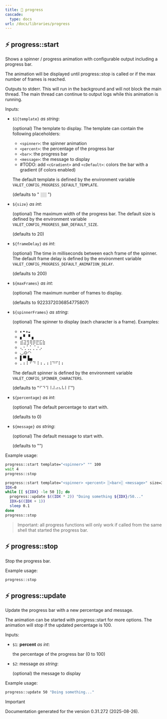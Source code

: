 ```yaml
---
title: 📂 progress
cascade:
  type: docs
url: /docs/libraries/progress
---
```


## ⚡ progress::start

Shows a spinner / progress animation with configurable output including a progress bar.

The animation will be displayed until progress::stop is called
or if the max number of frames is reached.

Outputs to stderr.
This will run in the background and will not block the main thread.
The main thread can continue to output logs while this animation is running.

Inputs:

- `$1{template}` _as string_:

  (optional) The template to display. The template can contain the following placeholders:

  - `<spinner>`: the spinner animation
  - `<percent>`: the percentage of the progress bar
  - `<bar>`: the progress bar
  - `<message>`: the message to display
  - #TODO: add `<cGradient>` and `<cDefault>`: colors the bar with a gradient (if colors enabled)

  The default template is defined by the environment variable `VALET_CONFIG_PROGRESS_DEFAULT_TEMPLATE`.

  (defaults to "<spinner> <percent> ░<bar>░ <message>")

- `${size}` _as int_:

  (optional) The maximum width of the progress bar.
  The default size is defined by the environment variable `VALET_CONFIG_PROGRESS_BAR_DEFAULT_SIZE`.

  (defaults to 20)

- `${frameDelay}` _as int_:

  (optional) The time in milliseconds between each frame of the spinner.
  The default frame delay is defined by the environment variable `VALET_CONFIG_PROGRESS_DEFAULT_ANIMATION_DELAY`.

  (defaults to 200)

- `${maxFrames}` _as int_:

  (optional) The maximum number of frames to display.

  (defaults to 9223372036854775807)

- `${spinnerFrames}` _as string_:

  (optional) The spinner to display (each character is a frame).
  Examples:

  - ◐◓◑◒
  - ▖▘▝▗
  - ⣾⣽⣻⢿⡿⣟⣯⣷
  - ⢄⢂⢁⡁⡈⡐⡠
  - ◡⊙◠
  - ▌▀▐▄
  - ⠄⠆⠇⠋⠙⠸⠰⠠⠰⠸⠙⠋⠇⠆

  The default spinner is defined by the environment variable `VALET_CONFIG_SPINNER_CHARACTERS`.

  (defaults to "⠋⠙⠹⠸⠼⠴⠦⠧⠇⠏")

- `${percentage}` _as int_:

  (optional) The default percentage to start with.

  (defaults to 0)

- `${message}` _as string_:

  (optional) The default message to start with.

  (defaults to "")

Example usage:

```bash
progress::start template="<spinner>" "" 100
wait 4
progress::stop

progress::start template="<spinner> <percent> ░<bar>░ <message>" size=30 spinnerFrames="⢄⢂⢁⡁⡈⡐⡠"
IDX=0
while [[ ${IDX} -le 50 ]]; do
  progress::update $((IDX * 2)) "Doing something ${IDX}/50..."
  IDX=$((IDX + 1))
  sleep 0.1
done
progress::stop
```

> Important: all progress functions will only work if called from the same shell
> that started the progress bar.

## ⚡ progress::stop

Stop the progress bar.

Example usage:

```bash
progress::stop
```

## ⚡ progress::update

Update the progress bar with a new percentage and message.

The animation can be started with progress::start for more options.
The animation will stop if the updated percentage is 100.

Inputs:

- `$1`: **percent** _as int_:

  the percentage of the progress bar (0 to 100)

- `$2`: message _as string_:

  (optional) the message to display

Example usage:

```bash
progress::update 50 "Doing something..."
```

> [!IMPORTANT]
> Documentation generated for the version 0.31.272 (2025-08-26).
